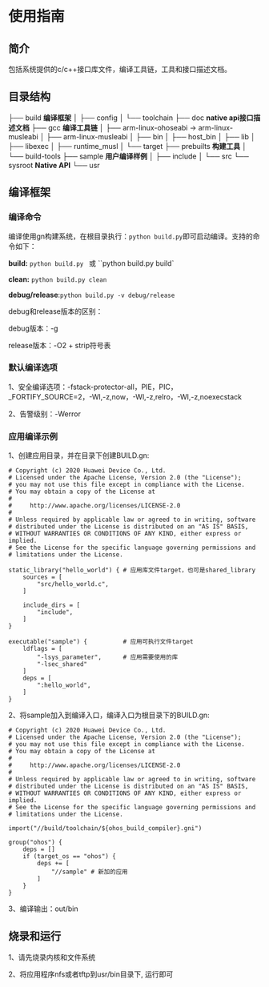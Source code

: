 # 使用指南

## 简介

包括系统提供的c/c++接口库文件，编译工具链，工具和接口描述文档。

## 目录结构

├── build																						**编译框架**
│   ├── config
│   └── toolchain
├── doc																						 **native api接口描述文档**
├── gcc																						 **编译工具链**
│   ├── arm-linux-ohoseabi -> arm-linux-musleabi
│   ├── arm-linux-musleabi
│   ├── bin
│   ├── host_bin
│   ├── lib
│   ├── libexec
│   ├── runtime_musl
│   └── target
├── prebuilts																				**构建工具**
│   └── build-tools
├── sample																					**用户编译样例**
│   ├── include
│   └── src
└── sysroot																					**Native API**
    └── usr

## 编译框架

### 编译命令

编译使用gn构建系统，在根目录执行：`python build.py`即可启动编译。支持的命令如下：

**build:** `python build.py ` 或 ``python build.py build`

**clean:** `python build.py clean`

**debug/release**:`python build.py -v debug/release`

debug和release版本的区别：

debug版本：-g

release版本：-O2 + strip符号表

### 默认编译选项

1、安全编译选项：-fstack-protector-all，PIE，PIC，_FORTIFY_SOURCE=2，-Wl,-z,now，-Wl,-z,relro，-Wl,-z,noexecstack

2、告警级别：-Werror

### 应用编译示例

1、创建应用目录，并在目录下创建BUILD.gn:

```
# Copyright (c) 2020 Huawei Device Co., Ltd.
# Licensed under the Apache License, Version 2.0 (the "License");
# you may not use this file except in compliance with the License.
# You may obtain a copy of the License at
#
#     http://www.apache.org/licenses/LICENSE-2.0
#
# Unless required by applicable law or agreed to in writing, software
# distributed under the License is distributed on an "AS IS" BASIS,
# WITHOUT WARRANTIES OR CONDITIONS OF ANY KIND, either express or implied.
# See the License for the specific language governing permissions and
# limitations under the License.

static_library("hello_world") {	# 应用库文件target，也可是shared_library
    sources = [
        "src/hello_world.c",
    ]

    include_dirs = [
        "include",
    ]
}

executable("sample") {			# 应用可执行文件target
    ldflags = [
        "-lsys_parameter",  	# 应用需要使用的库
        "-lsec_shared"
    ]
    deps = [
        ":hello_world",
    ]
}

```

2、将sample加入到编译入口，编译入口为根目录下的BUILD.gn:

```
# Copyright (c) 2020 Huawei Device Co., Ltd.
# Licensed under the Apache License, Version 2.0 (the "License");
# you may not use this file except in compliance with the License.
# You may obtain a copy of the License at
#
#     http://www.apache.org/licenses/LICENSE-2.0
#
# Unless required by applicable law or agreed to in writing, software
# distributed under the License is distributed on an "AS IS" BASIS,
# WITHOUT WARRANTIES OR CONDITIONS OF ANY KIND, either express or implied.
# See the License for the specific language governing permissions and
# limitations under the License.

import("//build/toolchain/${ohos_build_compiler}.gni")

group("ohos") {
    deps = []
    if (target_os == "ohos") {
        deps += [
            "//sample" # 新加的应用
        ]
    }
}
```

3、编译输出：out/bin

## 烧录和运行

1、请先烧录内核和文件系统

2、将应用程序nfs或者tftp到usr/bin目录下, 运行即可
